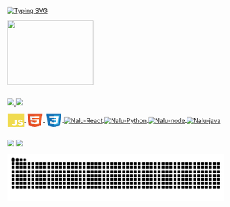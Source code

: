 [![Typing SVG](https://readme-typing-svg.herokuapp.com?font=Fira+Code&duration=3000&pause=1000&color=0B2EBDFF&width=435&lines=Ol%C3%A1!!+Me+chamo+Anna+Luiza)](https://git.io/typing-svg)



<div>
<img src="https://media4.giphy.com/media/v1.Y2lkPTc5MGI3NjExMzIwOWEwd2ZmM2piOW1ncnRmdjh1MmYxZjJ6OHYxN3djbzVvamR0ciZlcD12MV9pbnRlcm5hbF9naWZfYnlfaWQmY3Q9Zw/113A68I5eK95EA/giphy.gif" width="200" height="150">
</div>

##

<div>
  <a href="https://github.com/AnnaLuiza-sb">
  <img width="48%" src="https://github-readme-stats.vercel.app/api?username=AnnaLuiza-sb&show_icons=true&theme=github_dark&include_all_commits=true&count_private=true"/>
  <img width="43%" src="https://github-readme-stats.vercel.app/api/top-langs/?username=AnnaLuiza-sb&theme=github_dark&show_icons=true&hide_border=false&layout=compact&count_private=true"/>
</div>
    
<div style="display: inline_block"><br>
  <img align="center" alt="Nalu-Js" height="30" width="40" src="https://raw.githubusercontent.com/devicons/devicon/master/icons/javascript/javascript-plain.svg">
  <img align="center" alt="Nalu-HTML" height="30" width="40" src="https://raw.githubusercontent.com/devicons/devicon/master/icons/html5/html5-original.svg">
  <img align="center" alt="Nalu-CSS" height="30" width="40" src="https://raw.githubusercontent.com/devicons/devicon/master/icons/css3/css3-original.svg">
  <img align="center" alt="Nalu-React" height="30" width="40" src="https://cdn.jsdelivr.net/gh/devicons/devicon@latest/icons/react/react-original.svg" />
  <img align="center" alt="Nalu-Python" height="30" width="40" src="https://cdn.jsdelivr.net/gh/devicons/devicon@latest/icons/python/python-original.svg" />
  <img align="center" alt="Nalu-node" height="30" width="40"   src="https://cdn.jsdelivr.net/gh/devicons/devicon/icons/nodejs/nodejs-original.svg" />
  <img align="center" alt="Nalu-java" height="30" width="40 "src="https://cdn.jsdelivr.net/gh/devicons/devicon@latest/icons/java/java-original.svg" />
</div>
    
##

<div> 
  <a href="https://mailto:luiza.sobral.ls@gmail.com/" target="_blank"><img src="https://img.shields.io/badge/Gmail-D14836?style=for-the-badge&logo=gmail&logoColor=white" target="_blank"></a>
  <a href="https://www.linkedin.com/in/anna-luiza" target="_blank"><img src="https://img.shields.io/badge/-LinkedIn-%230077B5?style=for-the-badge&logo=linkedin&logoColor=white" target="_blank"></a>   
</div>

![Snake animation](https://github.com/AnnaLuiza-sb/AnnaLuiza-sb/blob/output/github-contribution-grid-snake.svg)
